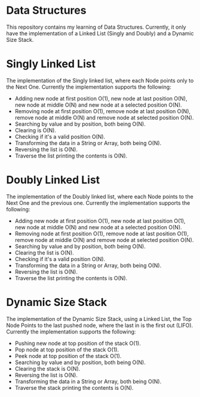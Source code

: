 # Data Structures

This repository contains my learning of Data Structures. Currently, it only have the implementation of a Linked List (Singly and Doubly) and a Dynamic Size Stack.

# Singly Linked List

The implementation of the Singly linked list, where each Node points only to the Next One.
Currently the implementation supports the following: 

- Adding new node at first position O(1), new node at last position O(N), new node at middle O(N) and new node at a selected position O(N).
- Removing node at first position O(1), remove node at last position O(N), remove node at middle O(N) and remove node at selected position O(N).
- Searching by value and by position, both being O(N).
- Clearing is O(N).
- Checking if it's a valid position O(N).
- Transforming the data in a String or Array, both being O(N).
- Reversing the list is O(N).
- Traverse the list printing the contents is O(N).

# Doubly Linked List

The implementation of the Doubly linked list, where each Node points to the Next One and the previous one.
Currently the implementation supports the following: 

- Adding new node at first position O(1), new node at last position O(1), new node at middle O(N) and new node at a selected position O(N).
- Removing node at first position O(1), remove node at last position O(1), remove node at middle O(N) and remove node at selected position O(N).
- Searching by value and by position, both being O(N).
- Clearing the list is O(N).
- Checking if it's a valid position O(N).
- Transforming the data in a String or Array, both being O(N).
- Reversing the list is O(N).
- Traverse the list printing the contents is O(N).

# Dynamic Size Stack

The implementation of the Dynamic Size Stack, using a Linked List, the Top Node Points to the last pushed node, where the last in is the first out (LIFO).
Currently the implementation supports the following: 

- Pushing new node at top position of the stack O(1).
- Pop node at top position of the stack O(1).
- Peek node at top position of the stack O(1).
- Searching by value and by position, both being O(N).
- Clearing the stack is O(N).
- Reversing the list is O(N).
- Transforming the data in a String or Array, both being O(N).
- Traverse the stack printing the contents is O(N).